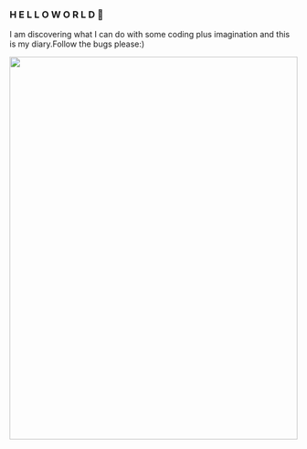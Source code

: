 ### H E L L O W O R L D  👋
I am discovering what I can do with some coding plus imagination and this is my diary.Follow the bugs please:)

<div style="width:100%;height:0;padding-bottom:133%;position:relative;"><img src="https://giphy.com/embed/1VT3UNeWdijUSMpRL4" width="100%" height="100%" style="position:absolute" frameBorder="0" class="giphy-embed" allowFullScreen></img></div>

<!--
**soymze/soymze** is a ✨ _special_ ✨ repository because its `README.md` (this file) appears on your GitHub profile.

Here are some ideas to get you started:

- 🔭 I’m currently working on ...
- 🌱 I’m currently learning ...
- 👯 I’m looking to collaborate on ...
- 🤔 I’m looking for help with ...
- 💬 Ask me about ...
- 📫 How to reach me: ...
- 😄 Pronouns: ...
- ⚡ Fun fact: ...
-->
